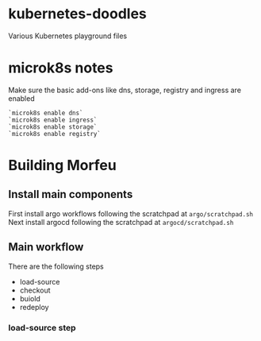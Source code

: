 # kubernetes-doodles
Various Kubernetes playground files

# microk8s notes
Make sure the basic add-ons like dns, storage, registry and ingress are enabled

	`microk8s enable dns`
	`microk8s enable ingress`
	`microk8s enable storage`
	`microk8s enable registry`

# Building Morfeu

## Install main components
First install argo workflows following the scratchpad at `argo/scratchpad.sh`
Next install argocd following the scratchpad at `argocd/scratchpad.sh`


## Main workflow
There are the following steps
  * load-source
  * checkout
  * buiold
  * redeploy

### load-source step

